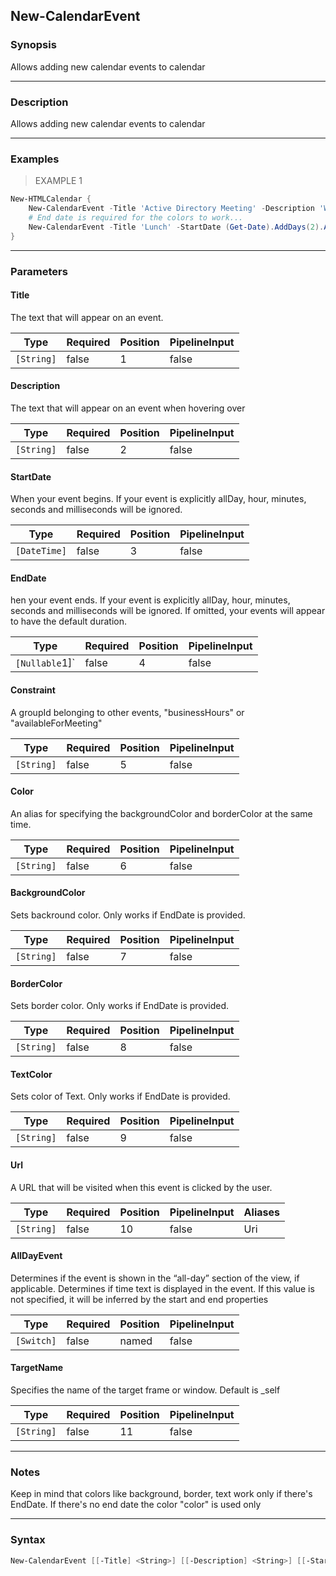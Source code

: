 New-CalendarEvent
-----------------

### Synopsis
Allows adding new calendar events to calendar

---

### Description

Allows adding new calendar events to calendar

---

### Examples
> EXAMPLE 1

```PowerShell
New-HTMLCalendar {
    New-CalendarEvent -Title 'Active Directory Meeting' -Description 'We will talk about stuff' -StartDate (Get-Date)
    # End date is required for the colors to work...
    New-CalendarEvent -Title 'Lunch' -StartDate (Get-Date).AddDays(2).AddHours(-3) -EndDate (Get-Date).AddDays(3) -Description 'Very long lunch' -TextColor DeepSkyBlue -BackgroundColor yellow -BorderColor Red
}
```

---

### Parameters
#### **Title**
The text that will appear on an event.

|Type      |Required|Position|PipelineInput|
|----------|--------|--------|-------------|
|`[String]`|false   |1       |false        |

#### **Description**
The text that will appear on an event when hovering over

|Type      |Required|Position|PipelineInput|
|----------|--------|--------|-------------|
|`[String]`|false   |2       |false        |

#### **StartDate**
When your event begins. If your event is explicitly allDay, hour, minutes, seconds and milliseconds will be ignored.

|Type        |Required|Position|PipelineInput|
|------------|--------|--------|-------------|
|`[DateTime]`|false   |3       |false        |

#### **EndDate**
hen your event ends. If your event is explicitly allDay, hour, minutes, seconds and milliseconds will be ignored. If omitted, your events will appear to have the default duration.

|Type          |Required|Position|PipelineInput|
|--------------|--------|--------|-------------|
|`[Nullable`1]`|false   |4       |false        |

#### **Constraint**
A groupId belonging to other events, "businessHours" or "availableForMeeting"

|Type      |Required|Position|PipelineInput|
|----------|--------|--------|-------------|
|`[String]`|false   |5       |false        |

#### **Color**
An alias for specifying the backgroundColor and borderColor at the same time.

|Type      |Required|Position|PipelineInput|
|----------|--------|--------|-------------|
|`[String]`|false   |6       |false        |

#### **BackgroundColor**
Sets backround color. Only works if EndDate is provided.

|Type      |Required|Position|PipelineInput|
|----------|--------|--------|-------------|
|`[String]`|false   |7       |false        |

#### **BorderColor**
Sets border color. Only works if EndDate is provided.

|Type      |Required|Position|PipelineInput|
|----------|--------|--------|-------------|
|`[String]`|false   |8       |false        |

#### **TextColor**
Sets color of Text. Only works if EndDate is provided.

|Type      |Required|Position|PipelineInput|
|----------|--------|--------|-------------|
|`[String]`|false   |9       |false        |

#### **Url**
A URL that will be visited when this event is clicked by the user.

|Type      |Required|Position|PipelineInput|Aliases|
|----------|--------|--------|-------------|-------|
|`[String]`|false   |10      |false        |Uri    |

#### **AllDayEvent**
Determines if the event is shown in the “all-day” section of the view, if applicable. Determines if time text is displayed in the event. If this value is not specified, it will be inferred by the start and end properties

|Type      |Required|Position|PipelineInput|
|----------|--------|--------|-------------|
|`[Switch]`|false   |named   |false        |

#### **TargetName**
Specifies the name of the target frame or window. Default is _self

|Type      |Required|Position|PipelineInput|
|----------|--------|--------|-------------|
|`[String]`|false   |11      |false        |

---

### Notes
Keep in mind that colors like background, border, text work only if there's EndDate. If there's no end date the color "color" is used only

---

### Syntax
```PowerShell
New-CalendarEvent [[-Title] <String>] [[-Description] <String>] [[-StartDate] <DateTime>] [[-EndDate] <Nullable`1>] [[-Constraint] <String>] [[-Color] <String>] [[-BackgroundColor] <String>] [[-BorderColor] <String>] [[-TextColor] <String>] [[-Url] <String>] [-AllDayEvent] [[-TargetName] <String>] [<CommonParameters>]
```
